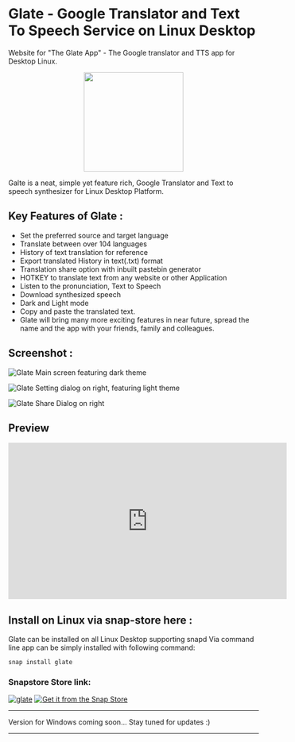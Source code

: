 # Glate - Google Translator and Text To Speech Service on Linux Desktop
Website for "The Glate App" - The Google translator and TTS app for Desktop Linux.
<p align="center">
  <img width="200" height="200" src="https://github.com/keshavbhatt/glate/blob/master/icons/icon-256.png?raw=true">
</p>

Galte is a neat, simple yet feature rich, Google Translator and Text to speech synthesizer for Linux Desktop Platform.

## Key Features of Glate :

-   Set the preferred source and target language
-   Translate between over 104 languages
-   History of text translation for reference
-   Export translated History in text(.txt) format
-   Translation share option with inbuilt pastebin generator
-   HOTKEY to translate text from any website or other Application
-   Listen to the pronunciation, Text to Speech
-   Download synthesized speech
-   Dark and Light mode
-   Copy and paste the translated text.
-   Glate will bring many more exciting features in near future, spread the name and the app with your friends, family and colleagues.

## Screenshot :
![Glate Main screen featuring dark theme](https://github.com/keshavbhatt/glate/blob/master/screenshots/1.jpg?raw=true)

![Glate Setting dialog on right, featuring light theme ](https://github.com/keshavbhatt/glate/blob/master/screenshots/2.jpg?raw=true)


![Glate Share Dialog on right](https://github.com/keshavbhatt/glate/blob/master/screenshots/3.jpg?raw=true)

## Preview 

<iframe width="560" height="315"
src="https://www.youtube.com/watch?v=FxTDqcIgk7g" 
frameborder="0" 
allow="accelerometer; autoplay; encrypted-media; gyroscope; picture-in-picture" 
allowfullscreen></iframe>

## Install on Linux via snap-store here :
Glate can be installed on all Linux Desktop supporting snapd
Via command line app can be simply installed with following command:

    snap install glate
### Snapstore Store link:
[![glate](https://snapcraft.io/glate/trending.svg)](https://snapcraft.io/glate)
[![Get it from the Snap Store](https://snapcraft.io/static/images/badges/en/snap-store-black.svg)](https://snapcraft.io/glate)
<hr>
 Version for Windows coming soon... Stay tuned for updates :)
<hr>


